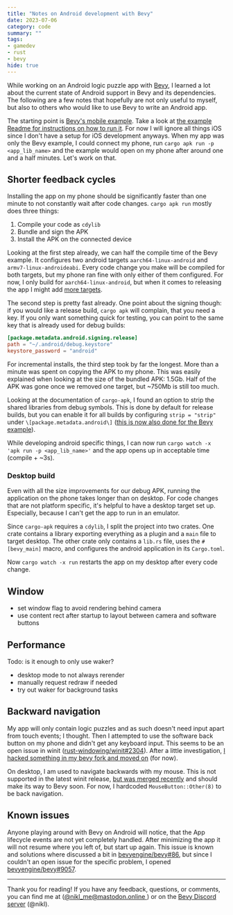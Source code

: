```yaml
---
title: "Notes on Android development with Bevy"
date: 2023-07-06
category: code
summary: ""
tags:
- gamedev
- rust
- bevy
hide: true
---
```


While working on an Android logic puzzle app with [Bevy], I learned a lot about the current state of Android support in Bevy and its dependencies. The following are a few notes that hopefully are not only useful to myself, but also to others who would like to use Bevy to write an Android app.

The starting point is [Bevy's mobile example][mobile_example]. Take a look at [the example Readme for instructions on how to run it][mobile_example_readme]. For now I will ignore all things iOS since I don't have a setup for iOS development anyways. When my app was only the Bevy example, I could connect my phone, run `cargo apk run -p <app_lib_name>` and the example would open on my phone after around one and a half minutes. Let's work on that. 

## Shorter feedback cycles

Installing the app on my phone should be significantly faster than one minute to not constantly wait after code changes. `cargo apk run` mostly does three things:
1. Compile your code as `cdylib`
2. Bundle and sign the APK
3. Install the APK on the connected device

Looking at the first step already, we can half the compile time of the Bevy example. It configures two android targets `aarch64-linux-android` and `armv7-linux-androideabi`. Every code change you make will be compiled for both targets, but my phone ran fine with only either of them configured. For now, I only build for `aarch64-linux-android`, but when it comes to releasing the app I might add [more targets](https://doc.rust-lang.org/nightly/rustc/platform-support/android.html#building-the-target).

The second step is pretty fast already. One point about the signing though: if you would like a release build, `cargo apk` will complain, that you need a key. If you only want something quick for testing, you can point to the same key that is already used for debug builds:
```toml
[package.metadata.android.signing.release]
path = "~/.android/debug.keystore"
keystore_password = "android"
```

For incremental installs, the third step took by far the longest. More than a minute was spent on copying the APK to my phone. This was easily explained when looking at the size of the bundled APK: 1.5Gb. Half of the APK was gone once we removed one target, but ~750Mb is still too much.

Looking at the documentation of `cargo-apk`, I found an option to strip the shared libraries from debug symbols. This is done by default for release builds, but you can enable it for all builds by configuring `strip = "strip"` under `\[package.metadata.android\]` ([this is now also done for the Bevy example][bevyengine/bevy#8932]).

While developing android specific things, I can now run `cargo watch -x 'apk run -p <app_lib_name>'` and the app opens up in acceptable time (compile + ~3s).

### Desktop build

Even with all the size improvements for our debug APK, running the application on the phone takes longer than on desktop. For code changes that are not platform specific, it's helpful to have a desktop target set up. Especially, because I can't get the app to run in an emulator.

Since `cargo-apk` requires a `cdylib`, I split the project into two crates. One crate contains a library exporting everything as a plugin and a `main` file to target desktop. The other crate only contains a `lib.rs` file, uses the `#[bevy_main]` macro, and configures the android application in its `Cargo.toml`.

Now `cargo watch -x run` restarts the app on my desktop after every code change.

## Window

- set window flag to avoid rendering behind camera
- use content rect after startup to layout between camera and software buttons

## Performance

Todo: is it enough to only use waker?
- desktop mode to not always rerender
- manually request redraw if needed
- try out waker for background tasks

## Backward navigation

My app will only contain logic puzzles and as such doesn't need input apart from touch events; I thought. Then I attempted to use the software back button on my phone and didn't get any keyboard input. This seems to be an open issue in winit ([rust-windowing/winit#2304]). After a little investigation, [I hacked something in my bevy fork and moved on][back_button_hack] (for now).

On desktop, I am used to navigate backwards with my mouse. This is not supported in the latest winit release, [but was merged recently][rust-windowing/winit#2770] and should make its way to Bevy soon. For now, I hardcoded `MouseButton::Other(8)` to be back navigation.

## Known issues

Anyone playing around with Bevy on Android will notice, that the App lifecycle events are not yet completely handled. After minimizing the app it will not resume where you left of, but start up again. This issue is known and solutions where discussed a bit in [bevyengine/bevy#86], but since I couldn't an open issue for the specific problem, I opened [bevyengine/bevy#9057].

---

Thank you for reading! If you have any feedback, questions, or comments, you can find me at ([@nikl_me@mastodon.online ][mastodon]) or on the [Bevy Discord server][bevy_discord] (@nikl).

[bevy]: https://bevyengine.org/
[mastodon]: https://mastodon.online/@nikl_me
[bevy_discord]: https://discord.gg/bevy
[bevyengine/bevy#9057]: https://github.com/bevyengine/bevy/issues/9057
[bevyengine/bevy#86]: https://github.com/bevyengine/bevy/issues/86
[bevyengine/bevy#8932]: https://github.com/bevyengine/bevy/pull/8932
[rust-windowing/winit#2304]: https://github.com/rust-windowing/winit/issues/2304
[back_button_hack]: https://github.com/bevyengine/bevy/compare/main...NiklasEi:bevy:brain_games#diff-d689ab1249f088846da55ac1f42cec0404a4bee7d788b197c36e16a170752bd7
[rust-windowing/winit#2770]: https://github.com/rust-windowing/winit/pull/2770
[mobile_example]: https://github.com/bevyengine/bevy/tree/main/examples/mobile
[mobile_example_readme]: https://github.com/bevyengine/bevy/blob/main/examples/README.md#android